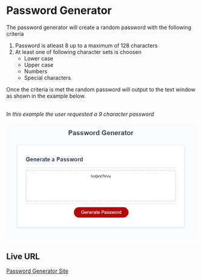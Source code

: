 # Password Generator

The password generator will create a random password with the following criteria

1. Password is atleast 8 up to a maximum of 128 characters
2. At least one of following character sets is choosen
    <ul>    
        <li>Lower case</li>
        <li>Upper case</li>
        <li>Numbers</li>
        <li>Special characters</li>
    </ul>
 <p>Once the criteria is met the random password will output to the text window as shown in the example below.
 <br><br></p>


<p><em>In this example the user requested a 9 character password </em><p>

![](assets/img/screen_cap.PNG)


## Live URL

[Password Generator Site](https://rsternik.github.io/Homework_Password_Generator/)



